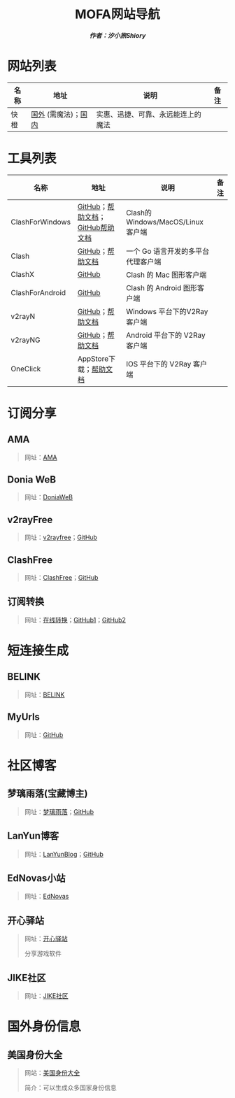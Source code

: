 <center><h1>MOFA网站导航</h1></center>

<center><h5>作者：汐小旅Shiory</h5></center>



# 网站列表

| 名称 | 地址                                                         | 说明                               | 备注 |
| ---- | ------------------------------------------------------------ | ---------------------------------- | ---- |
| 快橙 | [国外](https://qqbooster.com/) (需魔法)；[国内](https://uploadseo.jengsin.com.tw/qq1/tqq231) | 实惠、迅捷、可靠、永远能连上的魔法 |      |





# 工具列表

| 名称            | 地址                                                         | 说明                               | 备注 |
| --------------- | ------------------------------------------------------------ | ---------------------------------- | ---- |
| ClashForWindows | [GitHub](https://github.com/Fndroid/clash_for_windows_pkg)；[帮助文档](https://docs.cfw.lbyczf.com/)；[GitHub帮助文档](https://github.com/Fndroid/clash-win-docs-new) | Clash的Windows/MacOS/Linux客户端   |      |
| Clash           | [GitHub](https://github.com/Dreamacro/clash)；[帮助文档](https://github.com/Dreamacro/clash/wiki) | 一个 Go 语言开发的多平台代理客户端 |      |
| ClashX          | [GitHub](https://github.com/yichengchen/clashX)              | Clash 的 Mac 图形客户端            |      |
| ClashForAndroid | [GitHub](https://github.com/Kr328/ClashForAndroid)           | Clash 的 Android 图形客户端        |      |
| v2rayN          | [GitHub](https://github.com/2dust/v2rayN)；[帮助文档](https://www.v2rayfree.eu.org/post/v2rayN-tutorial/) | Windows 平台下的V2Ray客户端        |      |
| v2rayNG         | [GitHub](https://github.com/2dust/v2rayNG)；[帮助文档](https://www.v2rayfree.eu.org/post/v2rayNg-tutorial/) | Android 平台下的 V2Ray 客户端      |      |
| OneClick        | AppStore下载；[帮助文档](https://www.v2rayfree.eu.org/post/oneclick/) | IOS 平台下的 V2Ray 客户端          |      |





# 订阅分享

## AMA

> 网址：[AMA](https://demo.ama.pub/)
>





## Donia WeB

> 网址：[DoniaWeB](https://doniaweb.com/)
>





## v2rayFree

> 网址：[v2rayfree](https://www.v2rayfree.eu.org/)；[GitHub](https://github.com/aiboboxx/v2rayfree)
>





## ClashFree

> 网址：[ClashFree](https://clashfree.eu.org/)；[GitHub](https://github.com/aiboboxx/clashfree)
>





## 订阅转换

> 网址：[在线转换](https://sub.lanyundev.com/)；[GitHub1](https://github.com/CareyWang/sub-web)；[GitHub2](https://github.com/tindy2013/subconverter)
>





# 短连接生成

## BELINK

> 网址：[BELINK](https://www.ama.pub/)
>





## MyUrls

> 网址：[GitHub](https://github.com/CareyWang/MyUrls)





# 社区博客

## 梦璃雨落(宝藏博主)

> 网址：[梦璃雨落](https://mengluo.work/)；[GitHub](https://github.com/meng-luo)
>





## LanYun博客

> 网址：[LanYunBlog](https://lanyundev.com/)；[GitHub](https://github.com/LanYunDev)
>





## EdNovas小站

> 网址：[EdNovas](https://ednovas.xyz/)
>





## 开心驿站

> 网址：[开心驿站](https://www.kxyz.eu.org/)
>
> 分享游戏软件
>





## JIKE社区

> 网址：[JIKE社区](https://jike.info/)
>





# 国外身份信息

## 美国身份大全

> 网站：[美国身份大全](https://www.bfsms.com/)
>
> 简介：可以生成众多国家身份信息